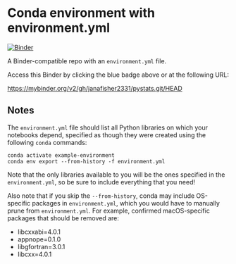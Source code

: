# Conda environment with environment.yml

[![Binder](http://mybinder.org/badge_logo.svg)](https://mybinder.org/v2/gh/janafisher2331/pystats.git/HEAD)

A Binder-compatible repo with an `environment.yml` file.

Access this Binder by clicking the blue badge above or at the following URL:

https://mybinder.org/v2/gh/janafisher2331/pystats.git/HEAD

## Notes
The `environment.yml` file should list all Python libraries on which your notebooks
depend, specified as though they were created using the following `conda` commands:

```
conda activate example-environment
conda env export --from-history -f environment.yml
```

Note that the only libraries available to you will be the ones specified in
the `environment.yml`, so be sure to include everything that you need! 

Also note that if you skip the `--from-history`, conda may include OS-specific
packages in `environment.yml`, which you would have to manually prune from
`environment.yml`.  For example, confirmed macOS-specific packages that should
be removed are:

* libcxxabi=4.0.1
* appnope=0.1.0
* libgfortran=3.0.1
* libcxx=4.0.1

